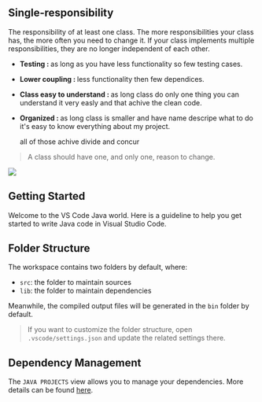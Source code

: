 ## Single-responsibility

   The responsibility of at least one class. The more responsibilities your class has,
 the more often you need to change it. If your class implements multiple responsibilities,
 they are no longer independent of each other.

- <b>Testing : </b>  as long as you have less functionality so few testing cases.
- <b>Lower coupling : </b>  less functionality then few dependices.
- <b>Class easy to understand : </b>  as long class do only one thing you can understand it very easly and that achive the clean code.
- <b>Organized : </b>  as long class is smaller and have name descripe what to do it's easy to know everything about my project.

  all of those achive divide and concur

 >A class should have one, and only one, reason to change.
 
 ![](https://miro.medium.com/max/1400/1*UhvaCg9qOCYZyDJZh180hQ.png)

## Getting Started

Welcome to the VS Code Java world. Here is a guideline to help you get started to write Java code in Visual Studio Code.

## Folder Structure

The workspace contains two folders by default, where:

- `src`: the folder to maintain sources
- `lib`: the folder to maintain dependencies

Meanwhile, the compiled output files will be generated in the `bin` folder by default.

> If you want to customize the folder structure, open `.vscode/settings.json` and update the related settings there.

## Dependency Management

The `JAVA PROJECTS` view allows you to manage your dependencies. More details can be found [here](https://github.com/microsoft/vscode-java-dependency#manage-dependencies).

